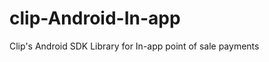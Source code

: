 clip-Android-In-app
===================

Clip's Android SDK Library for In-app point of sale payments
